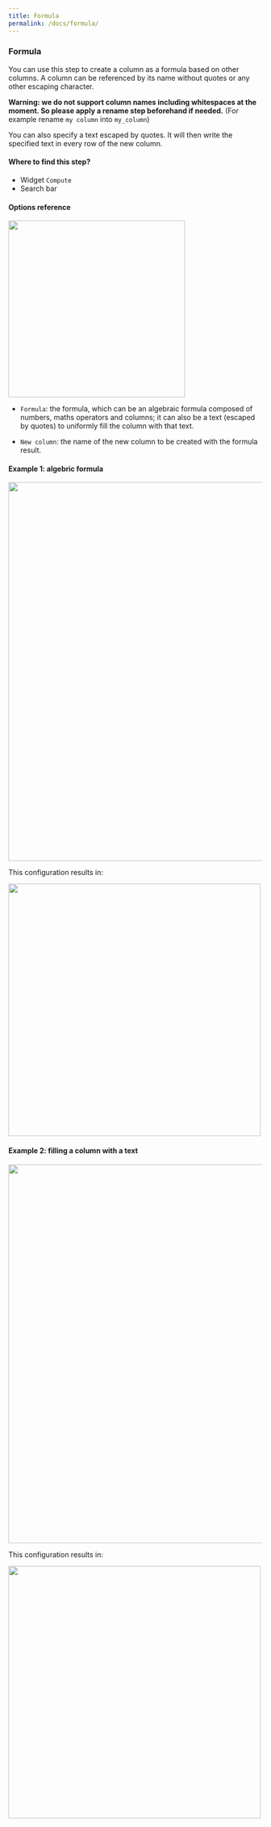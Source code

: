 ```yaml
---
title: Formula
permalink: /docs/formula/
---
```


### Formula

You can use this step to create a column as a formula based on other columns.
A column can be referenced by its name without quotes or any other escaping
character.

**Warning: we do not support column names including whitespaces at the moment.
So please apply a rename step beforehand if needed.** (For example rename
`my column` into `my_column`)

You can also specify a text escaped by quotes. It will then write the specified
text in every row of the new column.

#### Where to find this step?

- Widget `Compute`
- Search bar

#### Options reference

<img src="/img/docs/user-interface/formula_step_form.jpg" width="350" />

- `Formula`: the formula, which can be an algebraic formula composed of numbers,
  maths operators and columns; it can also be a text (escaped by quotes) to
  uniformly fill the column with that text.

- `New column`: the name of the new column to be created with the formula
  result.

#### Example 1: algebric formula

<img src="/img/docs/user-interface/formula_example_conf_1.jpg" width="750" />

This configuration results in:

<img src="/img/docs/user-interface/formula_example_result_1.jpg" width="500" />

#### Example 2: filling a column with a text

<img src="/img/docs/user-interface/formula_example_conf_2.jpg" width="750" />

This configuration results in:

<img src="/img/docs/user-interface/formula_example_result_2.jpg" width="500" />
